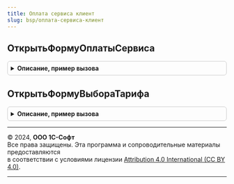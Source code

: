 ```yaml
---
title: Оплата сервиса клиент
slug: bsp/оплата-сервиса-клиент
---
```



## ОткрытьФормуОплатыСервиса
<details style="margin: 1em 0; padding: 0.5em; border: 1px solid #ccc; border-radius: 6px;">

<summary style="font-weight: bold; cursor: pointer;">Описание, пример вызова</summary>

```bsl

// Открывает форму форму оплаты сервиса.
// Метод переопределяется в расширении fresh.
// @skip-warning - обратная совместимость.
// @skip-check module-empty-method
//
Процедура ОткрытьФормуОплатыСервиса() Экспорт
```

Пример вызова
```bsl
ОплатаСервисаКлиент.ОткрытьФормуОплатыСервиса() 
```
</details>

## ОткрытьФормуВыбораТарифа
<details style="margin: 1em 0; padding: 0.5em; border: 1px solid #ccc; border-radius: 6px;">

<summary style="font-weight: bold; cursor: pointer;">Описание, пример вызова</summary>

```bsl

// Открывает форму выбора тарифа сервиса.
// Метод переопределяется в расширении fresh.
// @skip-warning - обратная совместимость.
// @skip-check module-empty-method
//
// Параметры:
//  КодОбслуживающейОрганизации	 - Число - код обслуживающей организации
//  Источник -ФормаКлиентскогоПриложения - источник открытия формы
//  ОповещениеОЗакрытии - ОписаниеОповещения - оповещение о закрытии формы выбора тарифа.
//
Процедура ОткрытьФормуВыбораТарифа(КодОбслуживающейОрганизации, Источник = Неопределено, ОповещениеОЗакрытии = Неопределено) Экспорт
```

Пример вызова
```bsl
ОплатаСервисаКлиент.ОткрытьФормуВыбораТарифа(КодОбслуживающейОрганизации, Источник, ОповещениеОЗакрытии);
```
</details>

---

© 2024, **ООО 1С-Софт**  
Все права защищены. Эта программа и сопроводительные материалы предоставляются  
в соответствии с условиями лицензии [Attribution 4.0 International (CC BY 4.0)](https://creativecommons.org/licenses/by/4.0/legalcode).

---
